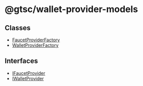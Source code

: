 # @gtsc/wallet-provider-models

## Classes

- [FaucetProviderFactory](classes/FaucetProviderFactory.md)
- [WalletProviderFactory](classes/WalletProviderFactory.md)

## Interfaces

- [IFaucetProvider](interfaces/IFaucetProvider.md)
- [IWalletProvider](interfaces/IWalletProvider.md)
